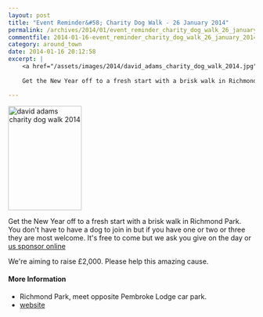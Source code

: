 ```yaml
---
layout: post
title: "Event Reminder&#58; Charity Dog Walk - 26 January 2014"
permalink: /archives/2014/01/event_reminder_charity_dog_walk_26_january_2014.html
commentfile: 2014-01-16-event_reminder_charity_dog_walk_26_january_2014
category: around_town
date: 2014-01-16 20:12:58
excerpt: |
    <a href="/assets/images/2014/david_adams_charity_dog_walk_2014.jpg" title="See larger version of - david adams charity dog walk 2014"><img src="/assets/images/2014/david_adams_charity_dog_walk_2014_thumb.jpg" width="150" height="213" alt="david adams charity dog walk 2014" class="photo right" /></a>
    
    Get the New Year off to a fresh start with a brisk walk in Richmond Park. You don't have to have a dog to join in but if you have one or two or three they are most welcome. It's free to come but we ask you give on the day or <a href="http://uk.virginmoneygiving.com/team/DogWalk2014#">us sponsor online</a>

---
```


<a href="/assets/images/2014/david_adams_charity_dog_walk_2014.jpg" title="See larger version of - david adams charity dog walk 2014"><img src="/assets/images/2014/david_adams_charity_dog_walk_2014_thumb.jpg" width="150" height="213" alt="david adams charity dog walk 2014" class="photo right" /></a>

Get the New Year off to a fresh start with a brisk walk in Richmond Park. You don't have to have a dog to join in but if you have one or two or three they are most welcome. It's free to come but we ask you give on the day or [us sponsor online](http://uk.virginmoneygiving.com/team/DogWalk2014#)

We're aiming to raise £2,000. Please help this amazing cause.

#### More Information

-   Richmond Park, meet opposite Pembroke Lodge car park.
-   [website](http://www.davidadamsleukaemiaappeal.org/David_Adams_Appeal/Dog_Walk_2014.html)
